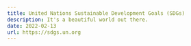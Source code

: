 ```yaml
---
title: United Nations Sustainable Development Goals (SDGs)
description: It's a beautiful world out there.
date: 2022-02-13
url: https://sdgs.un.org
---
```

